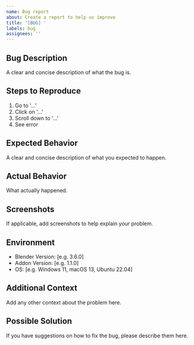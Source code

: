 ```yaml
---
name: Bug report
about: Create a report to help us improve
title: '[BUG] '
labels: bug
assignees: ''
---
```


## Bug Description
A clear and concise description of what the bug is.

## Steps to Reproduce
1. Go to '...'
2. Click on '...'
3. Scroll down to '...'
4. See error

## Expected Behavior
A clear and concise description of what you expected to happen.

## Actual Behavior
What actually happened.

## Screenshots
If applicable, add screenshots to help explain your problem.

## Environment
- Blender Version: [e.g. 3.6.0]
- Addon Version: [e.g. 1.1.0]
- OS: [e.g. Windows 11, macOS 13, Ubuntu 22.04]

## Additional Context
Add any other context about the problem here.

## Possible Solution
If you have suggestions on how to fix the bug, please describe them here.

